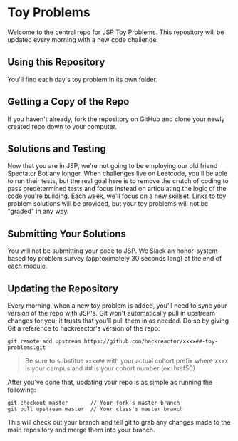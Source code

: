 # Toy Problems

Welcome to the central repo for JSP Toy Problems. This repository will be updated every morning with a new
code challenge.

## Using this Repository

You'll find each day's toy problem in its own folder.

## Getting a Copy of the Repo

If you haven't already, fork the repository on GitHub and clone your newly created
repo down to your computer.

## Solutions and Testing

Now that you are in JSP, we're not going to be employing our old friend Spectator Bot any longer. When challenges live on Leetcode, you'll be able to run their  tests, but the real goal here is to remove the crutch of coding to pass predetermined tests and focus instead on articulating the logic of the code you're building. Each week, we'll focus on a new skillset. Links to toy problem solutions will be provided, but your toy problems will not be "graded" in any way.

## Submitting Your Solutions

You will not be submitting your code to JSP. We Slack an honor-system-based toy problem survey (approximately 30 seconds long) at the end of each module.

## Updating the Repository

Every morning, when a new toy problem is added, you'll need to sync your version of
the repo with JSP's. Git won't automatically pull in upstream changes for
you; it trusts that you'll pull them in as needed. Do so by giving Git a reference
to hackreactor's version of the repo:

    git remote add upstream https://github.com/hackreactor/xxxx##-toy-problems.git

  > Be sure to substitue `xxxx##` with your actual cohort prefix where xxxx is your campus and ## is your cohort number (ex: hrsf50)

After you've done that, updating your repo is as simple as running the following:

    git checkout master       // Your fork's master branch
    git pull upstream master  // Your class's master branch

This will check out your branch and tell git to grab any changes made to the main
repository and merge them into your branch.
